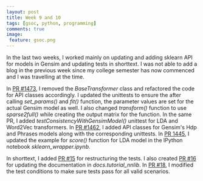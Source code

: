 ```yaml
---
layout: post
title: Week 9 and 10
tags: [gsoc, python, programming]
comments: true
image:
 feature: gsoc.png
---
```


In the last two weeks, I worked mainly on updating and adding sklearn API for models in Gensim and updating tests in shorttext. I was not able to add a blog in the previous week since my college semester has now commenced and I was travelling at the time.

In [PR #1473](https://github.com/RaRe-Technologies/gensim/pull/1473), I removed the *BaseTransformer* class and refactored the code for API classes accordingly. I updated the unittests to ensure the after calling *set_params()* and *fit()* function, the parameter values are set for the actual Gensim model as well. I also changed *transform()* function to use *sparse2full()* while creating the output matrix for the function. In the same PR, I added *testConsistencyWithGensimModel()* unittest for LDA and Word2Vec transformers. In [PR #1462](https://github.com/RaRe-Technologies/gensim/pull/1462), I added API classes for Gensim's Hdp and Phrases models along with the corresponding unittests. In [PR 1445](https://github.com/RaRe-Technologies/gensim/pull/1445), I updated the example for *score()* function for LDA model in the IPython notebook *sklearn_wrapper.ipynb*.

In shorttext, I added [PR #15](https://github.com/stephenhky/PyShortTextCategorization/pull/15) for restructuring the tests. I also created [PR #16](https://github.com/stephenhky/PyShortTextCategorization/pull/16) for updating the documentation in *docs.tutorial_nnlib*. In [PR #18](https://github.com/stephenhky/PyShortTextCategorization/pull/18), I modified the test conditions to make sure tests pass for all valid scenarios. 
